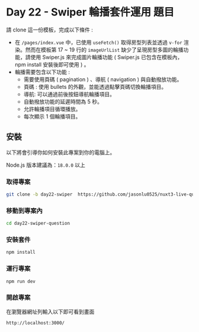 # Day 22 - Swiper 輪播套件運用 題目

請 clone 這一份模板，完成以下條件 :

- 在 `/pages/index.vue` 中，已使用 `useFetch()` 取得房型列表並透過 `v-for` 渲染。然而在模板第 17 ~ 19 行的 `imageUrlList` 缺少了呈現房型多圖的輪播功能，請使用 Swiper.js 來完成圖片輪播功能 ( Swiper.js 已包含在模板內，npm install 安裝後即可使用 ) 。
- 輪播需要包含以下功能 :
  - 需要使用頁碼 ( pagination ) 、導航 ( navigation ) 與自動撥放功能。
  - 頁碼 : 使用 bullets 的外觀，並能透過點擊頁碼切換輪播項目。
  - 導航: 可以通過前後按鈕導航輪播項目。
  - 自動撥放功能的延遲時間為 5 秒。
  - 允許輪播項目循環播放。
  - 每次顯示 1 個輪播項目。

## 安裝

以下將會引導你如何安裝此專案到你的電腦上。

Node.js 版本建議為：`18.0.0` 以上

### 取得專案

```bash
git clone -b day22-swiper  https://github.com/jasonlu0525/nuxt3-live-question.git day22-swiper-question
```

### 移動到專案內

```bash
cd day22-swiper-question
```

### 安裝套件

```bash
npm install
```

### 運行專案

```bash
npm run dev
```

### 開啟專案

在瀏覽器網址列輸入以下即可看到畫面

```bash
http://localhost:3000/
```
